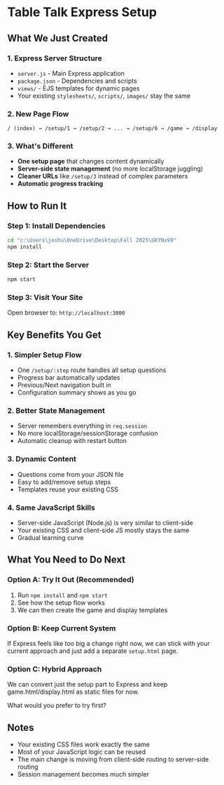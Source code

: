 # Table Talk Express Setup

## What We Just Created

### 1. **Express Server Structure**
- `server.js` - Main Express application
- `package.json` - Dependencies and scripts
- `views/` - EJS templates for dynamic pages
- Your existing `stylesheets/`, `scripts/`, `images/` stay the same

### 2. **New Page Flow**
```
/ (index) → /setup/1 → /setup/2 → ... → /setup/6 → /game → /display
```

### 3. **What's Different**
- **One setup page** that changes content dynamically
- **Server-side state management** (no more localStorage juggling)
- **Cleaner URLs** like `/setup/3` instead of complex parameters
- **Automatic progress tracking**

## How to Run It

### Step 1: Install Dependencies
```bash
cd "c:\Users\joshu\OneDrive\Desktop\Fall 2025\GKYNx99"
npm install
```

### Step 2: Start the Server
```bash
npm start
```

### Step 3: Visit Your Site
Open browser to: `http://localhost:3000`

## Key Benefits You Get

### 1. **Simpler Setup Flow**
- One `/setup/:step` route handles all setup questions
- Progress bar automatically updates
- Previous/Next navigation built in
- Configuration summary shows as you go

### 2. **Better State Management**
- Server remembers everything in `req.session`
- No more localStorage/sessionStorage confusion
- Automatic cleanup with restart button

### 3. **Dynamic Content**
- Questions come from your JSON file
- Easy to add/remove setup steps
- Templates reuse your existing CSS

### 4. **Same JavaScript Skills**
- Server-side JavaScript (Node.js) is very similar to client-side
- Your existing CSS and client-side JS mostly stays the same
- Gradual learning curve

## What You Need to Do Next

### Option A: Try It Out (Recommended)
1. Run `npm install` and `npm start`
2. See how the setup flow works
3. We can then create the game and display templates

### Option B: Keep Current System
If Express feels like too big a change right now, we can stick with your current approach and just add a separate `setup.html` page.

### Option C: Hybrid Approach
We can convert just the setup part to Express and keep game.html/display.html as static files for now.

What would you prefer to try first?

## Notes
- Your existing CSS files work exactly the same
- Most of your JavaScript logic can be reused
- The main change is moving from client-side routing to server-side routing
- Session management becomes much simpler